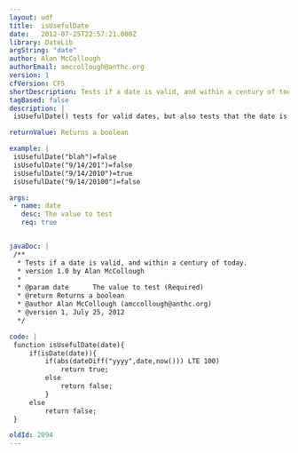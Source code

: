 ```yaml
---
layout: udf
title:  isUsefulDate
date:   2012-07-25T22:57:21.000Z
library: DateLib
argString: "date"
author: Alan McCollough
authorEmail: amccollough@anthc.org
version: 1
cfVersion: CF5
shortDescription: Tests if a date is valid, and within a century of today.
tagBased: false
description: |
 isUsefulDate() tests for valid dates, but also tests that the date is within a century of now. Why? Dates outside that range are probably fat-fingered so you have a year of &quot;201&quot; or &quot;20100&quot; instead of &quot;2010&quot;. Unless you are a historian or a futurist, you probably don't use dates beyond a hundred years of now; but if you do, feel free to increase the 100-year test in the UDF.

returnValue: Returns a boolean

example: |
 isUsefulDate("blah")=false
 isUsefulDate("9/14/201")=false
 isUsefulDate("9/14/2010")=true
 isUsefulDate("9/14/20100")=false

args:
 - name: date
   desc: The value to test
   req: true


javaDoc: |
 /**
  * Tests if a date is valid, and within a century of today.
  * version 1.0 by Alan McCollough
  * 
  * @param date      The value to test (Required)
  * @return Returns a boolean 
  * @author Alan McCollough (amccollough@anthc.org) 
  * @version 1, July 25, 2012 
  */

code: |
 function isUsefulDate(date){
     if(isDate(date)){
         if(abs(dateDiff("yyyy",date,now())) LTE 100)
             return true;
         else
             return false;
         }
     else
         return false;
 }

oldId: 2094
---
```


